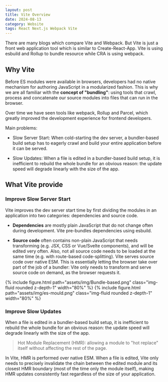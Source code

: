 ```yaml
---
layout: post
title: Vite Overview
date: 2024-08-13
category: Website
tags: React Next.js Webpack Vite 
---
```


There are many blogs which compare Vite and Webpack. But Vite is just a front web application tool which is similar to Create-React-App. Vite is using esbuild and Rollup to bundle resource while CRA is using webpack.

## Why Vite

Before ES modules were available in browsers, developers had no native mechanism for authoring JavaScript in a modularized fashion. This is why we are all familiar with the **concept of "bundling"**: using tools that crawl, process and concatenate our source modules into files that can run in the browser.

Over time we have seen tools like webpack, Rollup and Parcel, which greatly improved the development experience for frontend developers.

Main problems: 

- Slow Server Start: 
When cold-starting the dev server, a bundler-based build setup has to eagerly crawl and build your entire application before it can be served.

- Slow Updates: 
When a file is edited in a bundler-based build setup, it is inefficient to rebuild the whole bundle for an obvious reason: the update speed will degrade linearly with the size of the app.

## What Vite provide

### Improve Slow Server Start
Vite improves the dev server start time by first dividing the modules in an application into two categories: dependencies and source code.

- **Dependencies** are mostly plain JavaScript that do not change often during development. Vite pre-bundles dependencies using esbuild. 

- **Source code** often contains non-plain JavaScript that needs transforming (e.g. JSX, CSS or Vue/Svelte components), and will be edited very often. Also, not all source code needs to be loaded at the same time (e.g. with route-based code-splitting). Vite serves source code over native ESM. This is essentially letting the browser take over part of the job of a bundler: Vite only needs to transform and serve source code on demand, as the browser requests it.

{% include figure.html path="assets/img/Bundle-based.png" class="img-fluid rounded z-depth-1" width="80%" %}
{% include figure.html path="assets/img/es-mould.png" class="img-fluid rounded z-depth-1" width="80%" %}

### Improve Slow Updates

When a file is edited in a bundler-based build setup, it is inefficient to rebuild the whole bundle for an obvious reason: the update speed will degrade linearly with the size of the app.

> Hot Module Replacement (HMR): allowing a module to "hot replace" itself without affecting the rest of the page.

In Vite, HMR is performed over native ESM. When a file is edited, Vite only needs to precisely invalidate the chain between the edited module and its closest HMR boundary (most of the time only the module itself), making HMR updates consistently fast regardless of the size of your application.


